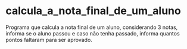 # calcula_a_nota_final_de_um_aluno
Programa que calcula a nota final de um aluno, considerando 3 notas, informa se o aluno passou e caso não tenha passado, informa quantos pontos faltaram para ser aprovado.
